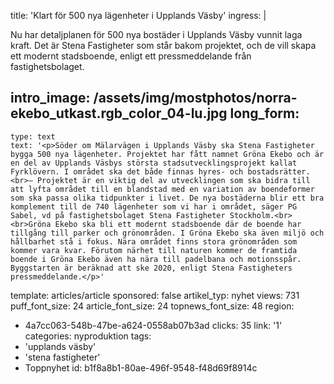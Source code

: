 title: 'Klart för 500 nya lägenheter i Upplands Väsby'
ingress: |
  <p>Nu har detaljplanen för 500 nya bostäder i Upplands Väsby vunnit laga kraft. Det är Stena Fastigheter som står bakom projektet, och de vill skapa ett modernt stadsboende, enligt ett pressmeddelande från fastighetsbolaget.
  </p>
  
intro_image: /assets/img/mostphotos/norra-ekebo_utkast.rgb_color_04-lu.jpg
long_form:
  -
    type: text
    text: '<p>Söder om Mälarvägen i Upplands Väsby ska Stena Fastigheter bygga 500 nya lägenheter. Projektet har fått namnet Gröna Ekebo och är en del av Upplands Väsbys största stadsutvecklingsprojekt kallat Fyrklövern. I området ska det både finnas hyres- och bostadsrätter. <br>– Projektet är en viktig del av utvecklingen som ska bidra till att lyfta området till en blandstad med en variation av boendeformer som ska passa olika tidpunkter i livet. De nya bostäderna blir ett bra komplement till de 740 lägenheter som vi har i området, säger PG Sabel, vd på fastighetsbolaget Stena Fastigheter Stockholm.<br><br>Gröna Ekebo ska bli ett modernt stadsboende där de boende har tillgång till parker och grönområden. I Gröna Ekebo ska även miljö och hållbarhet stå i fokus. Nära området finns stora grönområden som kommer vara kvar. Förutom närhet till naturen kommer de framtida boende i Gröna Ekebo även ha nära till padelbana och motionsspår. Byggstarten är beräknad att ske 2020, enligt Stena Fastigheters pressmeddelande.</p>'
template: articles/article
sponsored: false
artikel_typ: nyhet
views: 731
puff_font_size: 24
article_font_size: 24
topnews_font_size: 48
region:
  - 4a7cc063-548b-47be-a624-0558ab07b3ad
clicks: 35
link: '1'
categories: nyproduktion
tags:
  - 'upplands väsby'
  - 'stena fastigheter'
  - Toppnyhet
id: b1f8a8b1-80ae-496f-9548-f48d69f8914c
